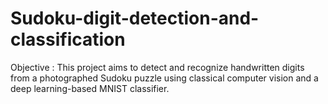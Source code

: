 # Sudoku-digit-detection-and-classification

Objective : This project aims to detect and recognize handwritten digits from a photographed Sudoku puzzle using classical computer vision and a deep learning-based MNIST classifier.


